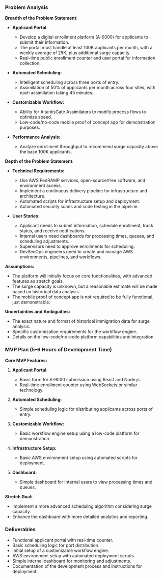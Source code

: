 ### Problem Analysis

**Breadth of the Problem Statement:**

- **Applicant Portal:**
  - Develop a digital enrollment platform (A-9000) for applicants to submit their information.
  - The portal must handle at least 100K applicants per month, with a weekly average of 25K, plus additional surge capacity.
  - Real-time public enrollment counter and user portal for information collection.

- **Automated Scheduling:**
  - Intelligent scheduling across three ports of entry.
  - Assimilation of 50% of applicants per month across four sites, with each assimilation taking 45 minutes.

- **Customizable Workflow:**
  - Ability for AltantisGate Assimilators to modify process flows to optimize speed.
  - Low-code/no-code mobile proof of concept app for demonstration purposes.

- **Performance Analysis:**
  - Analyze enrollment throughput to recommend surge capacity above the base 100K applicants.

**Depth of the Problem Statement:**

- **Technical Requirements:**
  - Use AWS FedRAMP services, open-source/free software, and environment access.
  - Implement a continuous delivery pipeline for infrastructure and architecture.
  - Automated scripts for infrastructure setup and deployment.
  - Automated security scans and code testing in the pipeline.

- **User Stories:**
  - Applicant needs to submit information, schedule enrollment, track status, and receive notifications.
  - Internal users need dashboards for processing times, queues, and scheduling adjustments.
  - Supervisors need to approve enrollments for scheduling.
  - DevSecOps engineers need to create and manage AWS environments, pipelines, and workflows.

**Assumptions:**

- The platform will initially focus on core functionalities, with advanced features as stretch goals.
- The surge capacity is unknown, but a reasonable estimate will be made based on historical data analysis.
- The mobile proof of concept app is not required to be fully functional, just demonstrable.

**Uncertainties and Ambiguities:**

- The exact nature and format of historical immigration data for surge analysis.
- Specific customization requirements for the workflow engine.
- Details on the low-code/no-code platform capabilities and integration.

### MVP Plan (5-6 Hours of Development Time)

**Core MVP Features:**

1. **Applicant Portal:**
   - Basic form for A-9000 submission using React and Node.js.
   - Real-time enrollment counter using WebSockets or similar technology.

2. **Automated Scheduling:**
   - Simple scheduling logic for distributing applicants across ports of entry.

3. **Customizable Workflow:**
   - Basic workflow engine setup using a low-code platform for demonstration.

4. **Infrastructure Setup:**
   - Basic AWS environment setup using automated scripts for deployment.

5. **Dashboard:**
   - Simple dashboard for internal users to view processing times and queues.

**Stretch Goal:**

- Implement a more advanced scheduling algorithm considering surge capacity.
- Enhance the dashboard with more detailed analytics and reporting.

### Deliverables

- Functional applicant portal with real-time counter.
- Basic scheduling logic for port distribution.
- Initial setup of a customizable workflow engine.
- AWS environment setup with automated deployment scripts.
- Simple internal dashboard for monitoring and adjustments.
- Documentation of the development process and instructions for deployment.